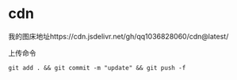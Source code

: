 # cdn
我的图床地址https://cdn.jsdelivr.net/gh/qq1036828060/cdn@latest/

上传命令

```
git add . && git commit -m "update" && git push -f
```

